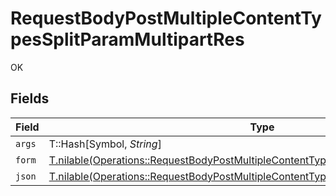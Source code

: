 # RequestBodyPostMultipleContentTypesSplitParamMultipartRes

OK


## Fields

| Field                                                                                                                                                                            | Type                                                                                                                                                                             | Required                                                                                                                                                                         | Description                                                                                                                                                                      |
| -------------------------------------------------------------------------------------------------------------------------------------------------------------------------------- | -------------------------------------------------------------------------------------------------------------------------------------------------------------------------------- | -------------------------------------------------------------------------------------------------------------------------------------------------------------------------------- | -------------------------------------------------------------------------------------------------------------------------------------------------------------------------------- |
| `args`                                                                                                                                                                           | T::Hash[Symbol, *String*]                                                                                                                                                        | :heavy_minus_sign:                                                                                                                                                               | N/A                                                                                                                                                                              |
| `form`                                                                                                                                                                           | [T.nilable(Operations::RequestBodyPostMultipleContentTypesSplitParamMultipartResForm)](../../models/operations/requestbodypostmultiplecontenttypessplitparammultipartresform.md) | :heavy_minus_sign:                                                                                                                                                               | N/A                                                                                                                                                                              |
| `json`                                                                                                                                                                           | [T.nilable(Operations::RequestBodyPostMultipleContentTypesSplitParamMultipartResJson)](../../models/operations/requestbodypostmultiplecontenttypessplitparammultipartresjson.md) | :heavy_minus_sign:                                                                                                                                                               | N/A                                                                                                                                                                              |